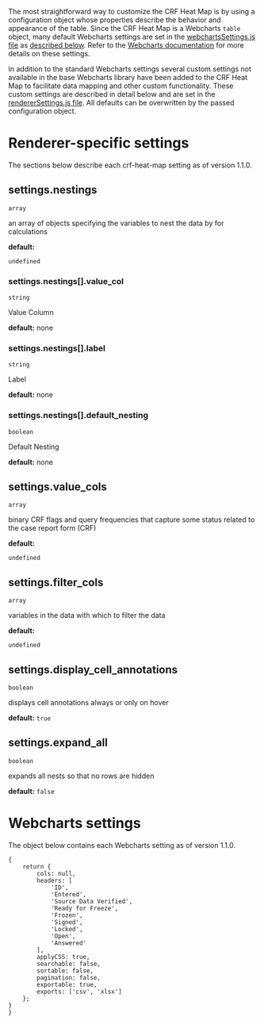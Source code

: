 The most straightforward way to customize the CRF Heat Map is by using a configuration object whose properties describe the behavior and appearance of the table.  Since the CRF Heat Map is a Webcharts `table` object, many default Webcharts settings are set in the [webchartsSettings.js file](https://github.com/RhoInc/crf-heat-map/blob/master/src/configuration/webchartsSettings.js) as [described below](#webcharts-settings).  Refer to the [Webcharts documentation](https://github.com/RhoInc/Webcharts/wiki/Chart-Configuration) for more details on these settings.

In addition to the standard Webcharts settings several custom settings not available in the base Webcharts library have been added to the CRF Heat Map to facilitate data mapping and other custom functionality.  These custom settings are described in detail below and are set in the [rendererSettings.js file](https://github.com/RhoInc/crf-heat-map/blob/master/src/configuration/rendererSettings.js).  All defaults can be overwritten by the passed configuration object.

# Renderer-specific settings
The sections below describe each crf-heat-map setting as of version 1.1.0.

## settings.nestings
`array`

an array of objects specifying the variables to nest the data by for calculations

**default:** 
```
undefined
```

### settings.nestings[].value_col
`string`

Value Column

**default:** none

### settings.nestings[].label
`string`

Label

**default:** none

### settings.nestings[].default_nesting
`boolean`

Default Nesting

**default:** none



## settings.value_cols
`array`

binary CRF flags and query frequencies that capture some status related to the case report form (CRF)

**default:** 
```
undefined
```



## settings.filter_cols
`array`

variables in the data with which to filter the data

**default:** 
```
undefined
```



## settings.display_cell_annotations
`boolean`

displays cell annotations always or only on hover

**default:** `true`



## settings.expand_all
`boolean`

expands all nests so that no rows are hidden

**default:** `false`

# Webcharts settings
The object below contains each Webcharts setting as of version 1.1.0.

```
{    return {        cols: null,        headers: [            'ID',            'Entered',            'Source Data Verified',            'Ready for Freeze',            'Frozen',            'Signed',            'Locked',            'Open',            'Answered'        ],        applyCSS: true,        searchable: false,        sortable: false,        pagination: false,        exportable: true,        exports: ['csv', 'xlsx']    };}}
```